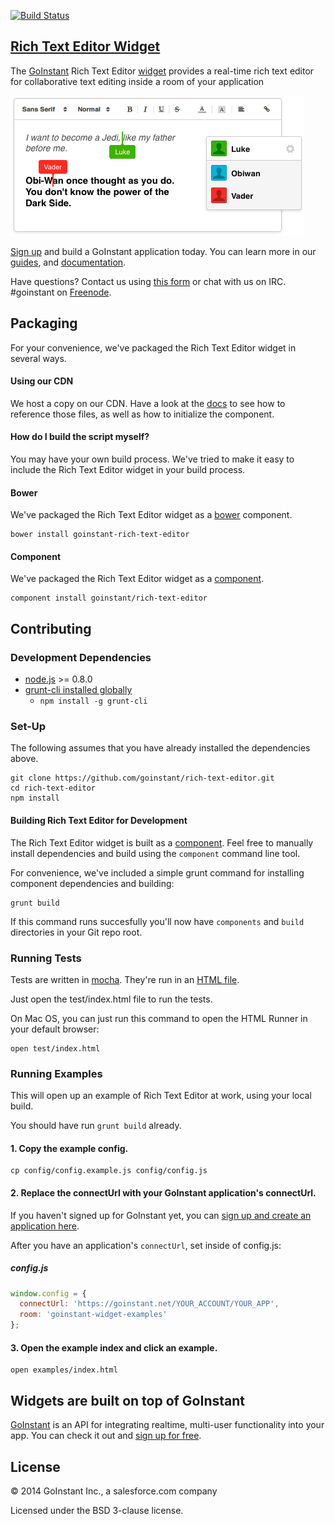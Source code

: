 [![Build Status](https://travis-ci.org/goinstant/rich-text-editor.png?branch=master)](https://travis-ci.org/goinstant/rich-text-editor?branch=master)

## [Rich Text Editor Widget](https://developers.goinstant.com/v1/widgets/rich_text_editor.html)

The [GoInstant](https://goinstant.com) Rich Text Editor [widget](https://developers.goinstant.com/v1/widgets/index.html)
provides a real-time rich text editor for collaborative text editing inside a room of your application

![Rich Text Editor](rich-text-editor.png)

[Sign up](https://goinstant.com/signup) and build a GoInstant application today.
You can learn more in our [guides](https://developers.goinstant.com/v1/widgets/guides/index.html),
and [documentation](https://developers.goinstant.com/v1/widgets/rich_text_editor.html).

Have questions? Contact us using [this form](https://goinstant.com/contact) or
chat with us on IRC. #goinstant on [Freenode](http://freenode.net/).

## Packaging
For your convenience, we've packaged the Rich Text Editor widget in several
ways.

#### Using our CDN

We host a copy on our CDN. Have a look at the [docs](https://developers.goinstant.com/v1/widgets/rich_text_editor.html)
to see how to reference those files, as well as how to initialize the component.

#### How do I build the script myself?

You may have your own build process. We've tried to make it easy to include
the Rich Text Editor widget in your build process.

#### Bower

We've packaged the Rich Text Editor widget as a [bower](http://bower.io/)
component.

```
bower install goinstant-rich-text-editor
```

#### Component

We've packaged the Rich Text Editor widget as a [component](http://component.io/).

```
component install goinstant/rich-text-editor
```

## Contributing

### Development Dependencies

- [node.js](http://nodejs.org/) >= 0.8.0
- [grunt-cli installed globally](http://gruntjs.com/getting-started)
  - `npm install -g grunt-cli`

### Set-Up

The following assumes that you have already installed the dependencies above.

```
git clone https://github.com/goinstant/rich-text-editor.git
cd rich-text-editor
npm install
```

#### Building Rich Text Editor for Development

The Rich Text Editor widget is built as a [component](https://github.com/component/component).
Feel free to manually install dependencies and build using the `component`
command line tool.

For convenience, we've included a simple grunt command for installing
component dependencies and building:

```
grunt build
```

If this command runs succesfully you'll now have `components` and `build`
directories in your Git repo root.

### Running Tests

Tests are written in [mocha](http://visionmedia.github.io/mocha/). They're run
in an [HTML file](http://visionmedia.github.io/mocha/#html-reporter).

Just open the test/index.html file to run the tests.

On Mac OS, you can just run this command to open the HTML Runner in your
default browser:

```
open test/index.html
```

### Running Examples

This will open up an example of Rich Text Editor at work, using your local
build.

You should have run `grunt build` already.

#### 1. Copy the example config.

```
cp config/config.example.js config/config.js
```

#### 2. Replace the connectUrl with your GoInstant application's connectUrl.

If you haven't signed up for GoInstant yet, you can [sign up and create an
application here](https://goinstant.com/signup).

After you have an application's `connectUrl`, set inside of config.js:

##### config.js

```js
window.config = {
  connectUrl: 'https://goinstant.net/YOUR_ACCOUNT/YOUR_APP',
  room: 'goinstant-widget-examples'
};
```

#### 3. Open the example index and click an example.

```
open examples/index.html
```

## Widgets are built on top of GoInstant

[GoInstant](https://goinstant.com) is an API for integrating realtime,
multi-user functionality into your app. You can check it out and [sign up for free](https://goinstant.com/signup).

## License

&copy; 2014 GoInstant Inc., a salesforce.com company

Licensed under the BSD 3-clause license.
